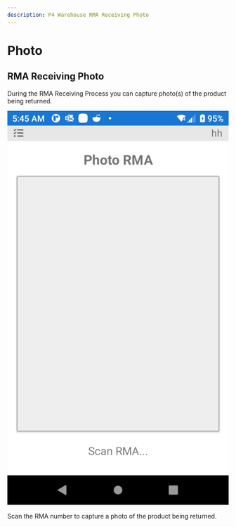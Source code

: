 ```yaml
---
description: P4 Warehouse RMA Receiving Photo
---
```


# Photo

## RMA Receiving Photo

During the RMA Receiving Process you can capture photo(s) of the product being returned.

![P4 Warehouse RMA receiving Photo](<../../.gitbook/assets/image (169).png>)

Scan the RMA number to capture a photo of the product being returned.
